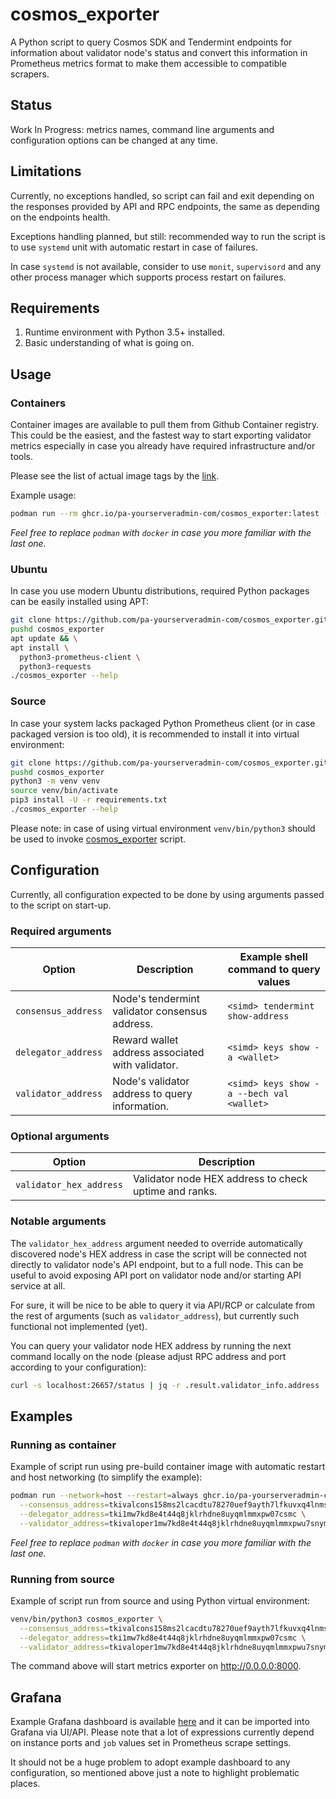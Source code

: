 # cosmos_exporter

A Python script to query Cosmos SDK and Tendermint endpoints for information
about validator node's status and convert this information in Prometheus
metrics format to make them accessible to compatible scrapers.

## Status

Work In Progress: metrics names, command line arguments and configuration
options can be changed at any time.

## Limitations

Currently, no exceptions handled, so script can fail and exit depending on
the responses provided by API and RPC endpoints, the same as depending on
the endpoints health.

Exceptions handling planned, but still: recommended way to run the script
is to use `systemd` unit with automatic restart in case of failures.

In case `systemd` is not available, consider to use `monit`, `supervisord`
and any other process manager which supports process restart on failures.

## Requirements

1. Runtime environment with Python 3.5+ installed.
2. Basic understanding of what is going on.

## Usage

### Containers

Container images are available to pull them from Github Container registry.
This could be the easiest, and the fastest way to start exporting validator
metrics  especially in case you already have required infrastructure and/or
tools.

Please see the list of actual image tags by the [link][images].

Example usage:

```bash
podman run --rm ghcr.io/pa-yourserveradmin-com/cosmos_exporter:latest --help
```

_Feel free to replace `podman` with `docker` in case you more familiar with the last one._

### Ubuntu

In case you use modern Ubuntu distributions, required Python packages can be
easily installed using APT:

```bash
git clone https://github.com/pa-yourserveradmin-com/cosmos_exporter.git
pushd cosmos_exporter
apt update && \
apt install \
  python3-prometheus-client \
  python3-requests
./cosmos_exporter --help
```

### Source

In case your system lacks packaged Python Prometheus client (or in case packaged
version is too old), it is recommended to install it into virtual environment:

```bash
git clone https://github.com/pa-yourserveradmin-com/cosmos_exporter.git
pushd cosmos_exporter
python3 -m venv venv
source venv/bin/activate
pip3 install -U -r requirements.txt
./cosmos_exporter --help
```

Please note: in case of using virtual environment `venv/bin/python3` should be
used to invoke [cosmos_exporter](cosmos_exporter) script.

## Configuration

Currently, all configuration expected to be done by using arguments passed to
the script on start-up.

### Required arguments

| Option              | Description                                      | Example shell command to query values     |
|---------------------|--------------------------------------------------|-------------------------------------------|
| `consensus_address` | Node's tendermint validator consensus address.   | `<simd> tendermint show-address`          |
| `delegator_address` | Reward wallet address associated with validator. | `<simd> keys show -a <wallet>`            |
| `validator_address` | Node's validator address to query information.   | `<simd> keys show -a --bech val <wallet>` |

### Optional arguments

| Option                  | Description                                           |
|-------------------------|-------------------------------------------------------|
| `validator_hex_address` | Validator node HEX address to check uptime and ranks. |

### Notable arguments

The `validator_hex_address` argument needed to override automatically discovered
node's HEX address in case the script will be connected not directly to validator
node's API endpoint, but to a full node. This can be useful to avoid exposing API
port on validator node and/or starting API service at all.

For sure, it will be nice to be able to query it via API/RCP or calculate from the
rest of arguments (such as `validator_address`), but currently such functional not
implemented (yet).

You can query your validator node HEX address by running the next command locally
on the node (please adjust RPC address and port according to your configuration):

```bash
curl -s localhost:26657/status | jq -r .result.validator_info.address
```

## Examples

### Running as container

Example of script run using pre-build container image with automatic
restart and host networking (to simplify the example):

```bash
podman run --network=host --restart=always ghcr.io/pa-yourserveradmin-com/cosmos_exporter:latest \
  --consensus_address=tkivalcons158ms2lcacdtu78270uef9ayth7lfkuvxq4lnms \
  --delegator_address=tki1mw7kd8e4t44q8jklrhdne8uyqmlmmxpw07csmc \
  --validator_address=tkivaloper1mw7kd8e4t44q8jklrhdne8uyqmlmmxpwu7snym
```

_Feel free to replace `podman` with `docker` in case you more familiar with the last one._

### Running from source

Example of script run from source and using Python virtual environment:

```bash
venv/bin/python3 cosmos_exporter \
  --consensus_address=tkivalcons158ms2lcacdtu78270uef9ayth7lfkuvxq4lnms \
  --delegator_address=tki1mw7kd8e4t44q8jklrhdne8uyqmlmmxpw07csmc \
  --validator_address=tkivaloper1mw7kd8e4t44q8jklrhdne8uyqmlmmxpwu7snym
```

The command above will start metrics exporter on http://0.0.0.0:8000.

## Grafana

Example Grafana dashboard is available [here](example-testnet.json) and it can be
imported into Grafana via UI/API. Please note that a lot of expressions currently
depend on instance ports and `job` values set in Prometheus scrape settings.

It should not be a huge problem to adopt example dashboard to any configuration, so
mentioned above just a note to highlight problematic places.

[images]: https://github.com/pa-yourserveradmin-com/cosmos_exporter/pkgs/container/cosmos_exporter
